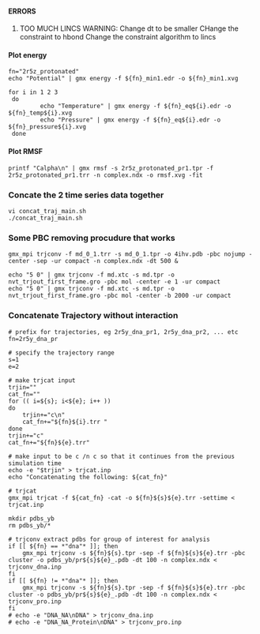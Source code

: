 #### ERRORS
1. TOO MUCH LINCS WARNING:
  Change dt to be smaller
  CHange the constraint to hbond
  Change the constraint algorithm to lincs


#### Plot energy

```
fn="2r5z_protonated"
echo "Potential" | gmx energy -f ${fn}_min1.edr -o ${fn}_min1.xvg

for i in 1 2 3
 do
         echo "Temperature" | gmx energy -f ${fn}_eq${i}.edr -o ${fn}_temp${i}.xvg
         echo "Pressure" | gmx energy -f ${fn}_eq${i}.edr -o ${fn}_pressure${i}.xvg
 done
```

#### Plot RMSF
```
printf "Calpha\n" | gmx rmsf -s 2r5z_protonated_pr1.tpr -f 2r5z_protonated_pr1.trr -n complex.ndx -o rmsf.xvg -fit
```

### Concate the 2 time series data together
```
vi concat_traj_main.sh
./concat_traj_main.sh
```

### Some PBC removing procudure that works

```
gmx_mpi trjconv -f md_0_1.trr -s md_0_1.tpr -o 4ihv.pdb -pbc nojump -center -sep -ur compact -n complex.ndx -dt 500 &
```
```
echo "5 0" | gmx trjconv -f md.xtc -s md.tpr -o nvt_trjout_first_frame.gro -pbc mol -center -e 1 -ur compact
echo "5 0" | gmx trjconv -f md.xtc -s md.tpr -o nvt_trjout_first_frame.gro -pbc mol -center -b 2000 -ur compact
```
### Concatenate Trajectory without interaction
```
# prefix for trajectories, eg 2r5y_dna_pr1, 2r5y_dna_pr2, ... etc
fn=2r5y_dna_pr

# specify the trajectory range
s=1
e=2

# make trjcat input
trjin=""
cat_fn=""
for (( i=${s}; i<${e}; i++ ))
do
	trjin+="c\n"
	cat_fn+="${fn}${i}.trr "
done
trjin+="c"
cat_fn+="${fn}${e}.trr"

# make input to be c /n c so that it continues from the previous simulation time
echo -e "$trjin" > trjcat.inp
echo "Concatenating the following: ${cat_fn}"

# trjcat
gmx_mpi trjcat -f ${cat_fn} -cat -o ${fn}${s}${e}.trr -settime < trjcat.inp

mkdir pdbs_yb
rm pdbs_yb/*

# trjconv extract pdbs for group of interest for analysis
if [[ ${fn} == *"dna"* ]]; then
	gmx_mpi trjconv -s ${fn}${s}.tpr -sep -f ${fn}${s}${e}.trr -pbc cluster -o pdbs_yb/pr${s}${e}_.pdb -dt 100 -n complex.ndx < trjconv_dna.inp
fi
if [[ ${fn} != *"dna"* ]]; then
	gmx_mpi trjconv -s ${fn}${s}.tpr -sep -f ${fn}${s}${e}.trr -pbc cluster -o pdbs_yb/pr${s}${e}_.pdb -dt 100 -n complex.ndx < trjconv_pro.inp
fi
# echo -e "DNA_NA\nDNA" > trjconv_dna.inp
# echo -e "DNA_NA_Protein\nDNA" > trjconv_pro.inp
```
